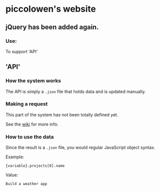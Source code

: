 # piccolowen's website

## jQuery has been added again.

### Use:

To support 'API'

## 'API'

### How the system works

The API is simply a `.json` file that holds data and is updated manually.

### Making a request

This part of the system has not been totally defined yet.

See the [wiki](https://github.com/Piccolowen/piccolowen.github.io/wiki) for more info.

### How to use the data

Since the result is a `.json` file, you would regular JavaScript object syntax.

Example:

`{variable}.projects[0].name`

Value:

`Build a weather app`
